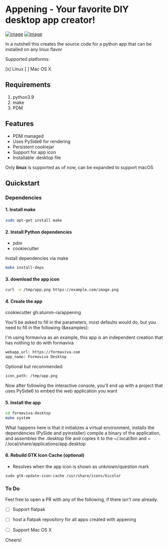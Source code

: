 # Appening - Your favorite DIY desktop app creator!

[![image](https://github.com/giswqs/pypackage/workflows/build/badge.svg)](https://github.com/giswqs/pypackage/actions?query=workflow%3Abuild)
[![image](https://github.com/giswqs/pypackage/workflows/docs/badge.svg)](https://giswqs.github.io/pypackage)

In a nutshell this creates the source code for a python app that can be installed on any linux flavor

Supported platforms:

[x] Linux
[ ] Mac OS X

## Requirements

1. python3.9
2. make
3. PDM

## Features

- PDM managed
- Uses PySide6 for rendering
- Persistent cookiejar
- Support for app icon
- Installable .desktop file

Only **linux** is supported as of now, can be expanded to support macOS


## Quickstart

### Dependencies

#### 1. Install make

```bash
sudo apt-get install make
```

#### 2. Install Python dependencies

- pdm
- cookiecutter

Install dependencies via make

```bash
make install-deps
```

#### 3. download the app icon

```bash
curl -o /tmp/app.png https://example.com/image.png
```

#### 4. Create the app

cookiecutter gh:atumm-ra/appening

You'll be asked to fill in the parameters, most defaults would do, but you need to fill in the following (&examples):

I'm using formaviva as an example, this app is an independent creation that has nothing to do with formaviva

```bash
webapp_url: https://formaviva.com
app_name: Formaviva Desktop
```

Optional but recommended

```bash
icon_path: /tmp/app.png
```

Now after following the interactive console, you'll end up with a project that uses PySide6 to embed the web application
you want


#### 5. Install the app

```bash
cd formaviva-desktop
make system
```

What happens here is that it initializes a virtual environment, installs the dependencies (PySide and pyinstaller)
compile a binary of the application, and assembles the .desktop file and copies it to the ~/.local/bin and ~
/.local/share/applications/app.desktop

#### 6. Rebuild GTK Icon Cache (optional)

- Resolves when the app icon is shown as unknown/question mark

```
sudo gtk-update-icon-cache /usr/share/icons/hicolor
```

### To Do

Feel free to open a PR with any of the following, if there isn't one already.

- [ ] Support flatpak
- [ ] host a flatpak repository for all apps created with appening
- [ ] Support Mac OS X


Cheers!

